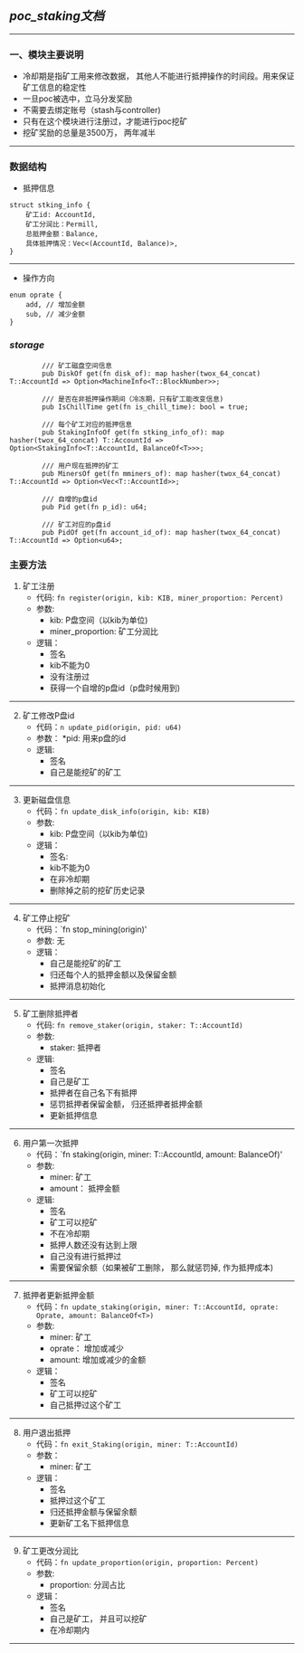 ## ***poc_staking文档***
***
### 一、模块主要说明
* 冷却期是指矿工用来修改数据， 其他人不能进行抵押操作的时间段。用来保证矿工信息的稳定性
* 一旦poc被选中，立马分发奖励
* 不需要去绑定账号（stash与controller)
* 只有在这个模块进行注册过，才能进行poc挖矿
* 挖矿奖励的总量是3500万， 两年减半

***
### 数据结构
* 抵押信息
```
struct stking_info {
    矿工id: AccountId,
    矿工分润比：Permill,
    总抵押金额：Balance,
    具体抵押情况：Vec<(AccountId, Balance)>,
}
```
***
* 操作方向
```
enum oprate {
    add, // 增加金额
    sub, // 减少金额
}
```
### ***storage***

```buildoutcfg
        /// 矿工磁盘空间信息
		pub DiskOf get(fn disk_of): map hasher(twox_64_concat) T::AccountId => Option<MachineInfo<T::BlockNumber>>;

		/// 是否在非抵押操作期间（冷冻期，只有矿工能改变信息)
		pub IsChillTime get(fn is_chill_time): bool = true;

		/// 每个矿工对应的抵押信息
		pub StakingInfoOf get(fn stking_info_of): map hasher(twox_64_concat) T::AccountId => Option<StakingInfo<T::AccountId, BalanceOf<T>>>;

		/// 用户现在抵押的矿工
		pub MinersOf get(fn mminers_of): map hasher(twox_64_concat) T::AccountId => Option<Vec<T::AccountId>>;

		/// 自增的p盘id
		pub Pid get(fn p_id): u64;

		/// 矿工对应的p盘id
		pub PidOf get(fn account_id_of): map hasher(twox_64_concat) T::AccountId => Option<u64>;

```
### 主要方法

1. 矿工注册
    * 代码: `fn register(origin, kib: KIB, miner_proportion: Percent)`
    * 参数:
        * kib: P盘空间（以kib为单位)
        * miner_proportion: 矿工分润比
    * 逻辑：
        * 签名
        * kib不能为0
        * 没有注册过
        * 获得一个自增的p盘id（p盘时候用到)
***
2. 矿工修改P盘id
    * 代码：`n update_pid(origin, pid: u64) `
    * 参数：
        *pid: 用来p盘的id
    * 逻辑:
        * 签名
        * 自己是能挖矿的矿工
***
3. 更新磁盘信息
    * 代码：`fn update_disk_info(origin, kib: KIB)`
    * 参数:
        * kib: P盘空间（以kib为单位)
    * 逻辑：
        * 签名:
        * kib不能为0
        * 在非冷却期
        * 删除掉之前的挖矿历史记录
***
4.  矿工停止挖矿
    * 代码：`fn stop_mining(origin)'
    * 参数: 无
    * 逻辑：
        * 自己是能挖矿的矿工
        * 归还每个人的抵押金额以及保留金额
        * 抵押消息初始化
***
5. 矿工删除抵押者
    * 代码: `fn remove_staker(origin, staker: T::AccountId)`
    * 参数:
        * staker: 抵押者
    * 逻辑:
        * 签名
        * 自己是矿工
        * 抵押者在自己名下有抵押
        * 惩罚抵押者保留金额， 归还抵押者抵押金额
        * 更新抵押信息
***
6. 用户第一次抵押
    * 代码：`fn staking(origin, miner: T::AccountId, amount: BalanceOf<T>)'
    * 参数:
        * miner: 矿工
        * amount： 抵押金额
    * 逻辑:
        * 签名
        * 矿工可以挖矿
        * 不在冷却期
        * 抵押人数还没有达到上限
        * 自己没有进行抵押过
        * 需要保留余额（如果被矿工删除， 那么就惩罚掉, 作为抵押成本)
***
7. 抵押者更新抵押金额
    * 代码：`fn update_staking(origin, miner: T::AccountId, oprate: Oprate, amount: BalanceOf<T>)`
    * 参数:
        * miner: 矿工
        * oprate： 增加或减少
        * amount: 增加或减少的金额
    * 逻辑：
        * 签名
        * 矿工可以挖矿
        * 自己抵押过这个矿工
***
8. 用户退出抵押
    * 代码：`fn exit_Staking(origin, miner: T::AccountId)`
    * 参数：
        * miner: 矿工
    * 逻辑：
        * 签名
        * 抵押过这个矿工
        * 归还抵押金额与保留余额
        * 更新矿工名下抵押信息
***
9. 矿工更改分润比
    * 代码：`fn update_proportion(origin, proportion: Percent) `
    * 参数:
        * proportion: 分润占比
    * 逻辑：
        * 签名
        * 自己是矿工， 并且可以挖矿
        * 在冷却期内
***


